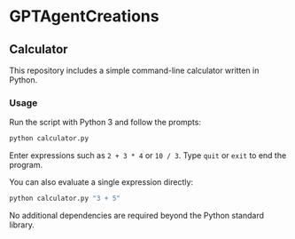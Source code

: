# GPTAgentCreations

## Calculator

This repository includes a simple command-line calculator written in Python.

### Usage

Run the script with Python 3 and follow the prompts:

```bash
python calculator.py
```

Enter expressions such as `2 + 3 * 4` or `10 / 3`. Type `quit` or `exit` to end the program.

You can also evaluate a single expression directly:

```bash
python calculator.py "3 + 5"
```

No additional dependencies are required beyond the Python standard library.
